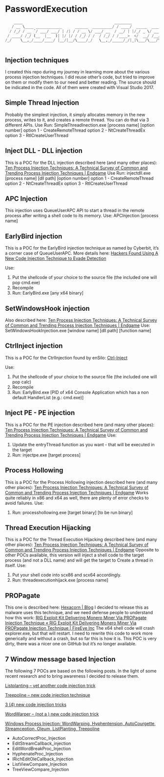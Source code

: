 # PasswordExecution

```python
    ____                                          ________                     __  _           
   / __ \____ ____________      ______  _________/ / ____/  _____  _______  __/ /_(_)___  ____ 
  / /_/ / __ `/ ___/ ___/ | /| / / __ \/ ___/ __  / __/ | |/_/ _ \/ ___/ / / / __/ / __ \/ __ \
 / ____/ /_/ (__  |__  )| |/ |/ / /_/ / /  / /_/ / /____>  </  __/ /__/ /_/ / /_/ / /_/ / / / /
/_/    \__,_/____/____/ |__/|__/\____/_/   \__,_/_____/_/|_|\___/\___/\__,_/\__/_/\____/_/ /_/ 
                                                                                                by pxcs ( Sulaiman )
```

## Injection techniques
I created this repo during my journey in learning more about the various process injection techniques. I did reuse other’s code, but tried to improve on them or modify them to our need and better reading. The source should be indicated in the code.
All of them were created with Visual Studio 2017.

## Simple Thread Injection
Probably the simplest injection, it simply allocates memory in the new process, writes to it, and creates a remote thread. You can do that via 3 different APIs.
Use
Run: SimpleThreadInection.exe [process name] [option number]
option 1 - CreateRemoteThread
option 2 - NtCreateThreadEx
option 3 - RtlCreateUserThread

## Inject DLL - DLL injection
This is a POC for the DLL injection described here (and many other places):
[Ten Process Injection Techniques: A Technical Survey of Common and Trending Process Injection Techniques | Endgame](https://www.endgame.com/blog/technical-blog/ten-process-injection-techniques-technical-survey-common-and-trending-process)
Use
Run: injectdll.exe [process name] [dll path] [option number]
option 1 - CreateRemoteThread
option 2 - NtCreateThreadEx
option 3 - RtlCreateUserThread

## APC Injection
This injection uses QueueUserAPC API to start a thread in the remote process after writing a shell code to its memory.
Use: APCInjection [process name]

## EarlyBird injection
This is a POC for the EarlyBird injection technique as named by Cyberbit, it’s a corner case of QueueUserAPC. More details here:
[Hackers Found Using A New Code Injection Technique to Evade Detection](https://thehackernews.com/2018/04/early-bird-code-injection.html)

Use:
1. Put the shellcode of your choice to the source file (the included one will pop cmd.exe)
2. Recompile
3. Run: EarlyBird.exe [any x64 binary]

## SetWindowsHook injection
Also described here:
[Ten Process Injection Techniques: A Technical Survey of Common and Trending Process Injection Techniques | Endgame](https://www.endgame.com/blog/technical-blog/ten-process-injection-techniques-technical-survey-common-and-trending-process)
Use: SetWindowsHookInjection.exe [window name] [dll path] [function name]

## CtrlInject injection
This is a POC for the CtrlInjection found by enSilo:
[Ctrl-Inject](https://blog.ensilo.com/ctrl-inject)

Use:
1. Put the shellcode of your choice to the source file (the included one will pop calc)
2. Recompile
3. Run: EarlyBird.exe [PID of x64 Console Application which has a non default HandlerList (e.g.: cmd.exe)]
		
## Inject PE - PE injection
This is a POC for the PE injection described here (and many other places):
[Ten Process Injection Techniques: A Technical Survey of Common and Trending Process Injection Techniques | Endgame](https://www.endgame.com/blog/technical-blog/ten-process-injection-techniques-technical-survey-common-and-trending-process)
Use:
1. Update the entryThread function as you want - that will be executed in the target
2. Run: injectpe.exe [target process]

## Process Hollowing
This is a POC for the Process Hollowing injection described here (and many other places):
[Ten Process Injection Techniques: A Technical Survey of Common and Trending Process Injection Techniques | Endgame](https://www.endgame.com/blog/technical-blog/ten-process-injection-techniques-technical-survey-common-and-trending-process)
Works quite reliably in x86 and x64 as well, there are plenty of error checks to avoid failures.
Use:
1. Run: processhollowing.exe [target binary] [to be run binary]

## Thread Execution Hijacking
This is a POC for the Thread Execution Hijacking described here (and many other places):
[Ten Process Injection Techniques: A Technical Survey of Common and Trending Process Injection Techniques | Endgame](https://www.endgame.com/blog/technical-blog/ten-process-injection-techniques-technical-survey-common-and-trending-process)
Opposite to other POCs available, this version will inject a shell code to the target process (and not a DLL name) and will get the target to Create a thread in itself.
Use:
1. Put your shell code into scx86 and scx64 accordingly.
2. Run: threadexecutionhijack.exe [process name] 

## PROPagate
This one is described here:
[Hexacorn | Blog](http://www.hexacorn.com/blog/2017/10/26/propagate-a-new-code-injection-trick/)
I decided to release this as malware uses this technique, and we need defense people to understand how this work:
[RIG Exploit Kit Delivering Monero Miner Via PROPagate Injection Technique « RIG Exploit Kit Delivering Monero Miner Via PROPagate Injection Technique | FireEye Inc](https://www.fireeye.com/blog/threat-research/2018/06/rig-ek-delivering-monero-miner-via-propagate-injection-technique.html)
The x64 shell code will crash explorer.exe, but that will restart. I need to rewrite this code to work more generically and without a crash, but so far this is how it is. This POC is very dirty, there was a nicer one on GitHub but it’s no longer available.

## 7 Window message based Injection
The following 7 POCs are based on the following posts. In the light of some recent research and to bring awareness I decided to release them.

[Listplanting – yet another code injection trick](http://www.hexacorn.com/blog/2019/04/25/listplanting-yet-another-code-injection-trick/)

[Treepoline – new code injection technique](http://www.hexacorn.com/blog/2019/04/24/treepoline-new-code-injection-technique/)

[3 (4) new code injection tricks](http://www.hexacorn.com/blog/2019/04/24/3-new-code-injection-tricks/)

[WordWarper – (not a ) new code injection trick](http://www.hexacorn.com/blog/2019/04/23/wordwarper-new-code-injection-trick/)

[Windows Process Injection: WordWarping, Hyphentension, AutoCourgette, Streamception, Oleum, ListPlanting, Treepoline](https://modexp.wordpress.com/2019/04/25/seven-window-injection-methods/)

* AutoCorrectProc_Injection
* EditStreamCallback_injection
* EditWordBreakProc_Injection
* HyphenateProc_Injection
* IRichEditOleCallback_Injection
* ListViewCompare_Injection
* TreeViewCompare_Injection
